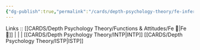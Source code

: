 ```yaml
---
{"dg-publish":true,"permalink":"/cards/depth-psychology-theory/fe-inferior/","noteIcon":"","created":"2023-01-05T12:03:48.562+01:00","updated":"2023-04-08T10:59:03.939+02:00"}
---
```


Links :: [[CARDS/Depth Psychology Theory/Functions & Attitudes/Fe 💉\|Fe 💉]] |  |  | 
[[CARDS/Depth Psychology Theory/INTP\|INTP]]
[[CARDS/Depth Psychology Theory/ISTP\|ISTP]]
